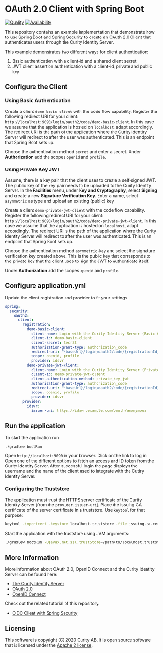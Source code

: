 # OAuth 2.0 Client with Spring Boot

[![Quality](https://img.shields.io/badge/quality-demo-red)](https://curity.io/resources/code-examples/status/)
[![Availability](https://img.shields.io/badge/availability-source-blue)](https://curity.io/resources/code-examples/status/)

This repository contains an example implementation that demonstrate how to use Spring Boot and Spring Security to create an OAuth 2.0 Client that authenticates users through the Curity Identity Server.

This example demonstrates two different ways for client authentication:

1. Basic authentication with a client-id and a shared client secret
2. JWT client assertion authentication with a client-id, private and public key

## Configure the Client

### Using Basic Authentication
Create a client `demo-basic-client` with the code flow capability. Register the following redirect URI for your client: `http://localhost:9090/login/oauth2/code/demo-basic-client`. In this case we assume that the application is hosted on `localhost`, adapt accordingly. The redirect URI is the path of the application where the Curity Identity Server will redirect to after the user was authenticated. This is an endpoint that Spring Boot sets up.

Choose the authentication method `secret` and enter a secret. Under **Authorization** add the scopes `openid` and `profile`.

### Using Private Key JWT
Assume, there is a key pair that the client uses to create a self-signed JWT. The public key of the key pair needs to be uploaded to the Curity Identity Server. In the **Facilities** menu, under **Key and Cryptography**, select **Signing** and create a new **Signature Verification Key**. Enter a name, select `asymmetric` as type and upload an existing (public) key.

Create a client `demo-private-jwt-client` with the code flow capability. 
Register the following redirect URI for your client: `http://localhost:9090/login/oauth2/code/demo-private-jwt-client`. In this case we assume that the application is hosted on `localhost`, adapt accordingly. The redirect URI is the path of the application where the Curity Identity Server will redirect to after the user was authenticated. This is an endpoint that Spring Boot sets up.

Choose the authentication method `asymmetric-key` and select the signature verification key created above. This is the public key that corresponds to the private key that the client uses to sign the JWT to authenticate itself.

Under **Authorization** add the scopes `openid` and `profile`.

## Configure application.yml
Update the client registration and provider to fit your settings.

```yaml
spring:
  security:
    oauth2:
      client:
        registration:
          demo-basic-client:
            client-name: Login with the Curity Identity Server (Basic Client)
            client-id: demo-basic-client
            client-secret: Secr3t
            authorization-grant-type: authorization_code
            redirect-uri: "{baseUrl}/login/oauth2/code/{registrationId}"
            scope: openid, profile
            provider: idsvr
          demo-private-jwt-client:
            client-name: Login with the Curity Identity Server (Private JWT Client)
            client-id: demo-private-jwt-client
            client-authentication-method: private_key_jwt
            authorization-grant-type: authorization_code
            redirect-uri: "{baseUrl}/login/oauth2/code/{registrationId}"
            scope: openid, profile
            provider: idsvr
        provider:
          idsvr:
            issuer-uri: https://idsvr.example.com/oauth/anonymous
```

## Run the application
To start the application run 

```bash
./gradlew bootRun
```

Open `http://localhost:9090` in your browser. Click on the link to log in. Open one of the different options to fetch an access and ID token from the Curity Identity Server. After successful login the page displays the username and the name of the client used to integrate with the Cutiry Identity Server.

### Configuring the Truststore

The application must trust the HTTPS server certificate of the Curity Identity Server (from the `provider.issuer-uri`). Place the issuing CA certificate of the server certificate in a truststore. Use `keytool` for that purpose:

```bash
keytool -importcert -keystore localhost.truststore -file issuing-ca-cert.pem
```

Start the application with the truststore using JVM arguments:

```bash
./gradlew bootRun -Djavax.net.ssl.trustStore=/path/to/localhost.truststore -Djavax.net.ssl.trustStorePassword=changeit
```

## More Information
More information about OAuth 2.0, OpenID Connect and the Curity Identity Server can be found here:

* [The Curity Identity Server](https://curity.io)
* [OAuth 2.0](https://curity.io/resources/oauth/)
* [OpenID Connect](https://curity.io/resources/openid-connect/)

Check out the related tutorial of this repository:
* [OIDC Client with Spring Security](https://curity.io/resources/tutorials/howtos/writing-clients/oidc-spring-boot/)

## Licensing

This software is copyright (C) 2020 Curity AB. It is open source software that is licensed under the [Apache 2 license](LICENSE).
